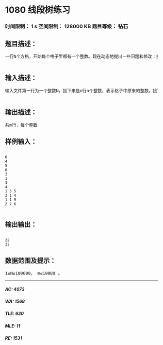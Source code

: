 # 1080 线段树练习   
### 时间限制： 1 s     空间限制： 128000 KB     题目等级： 钻石  
## 题目描述：  

<pre>
一行N个方格，开始每个格子里都有一个整数。现在动态地提出一些问题和修改：提问的形式是求某一个特定的子区间[a,b]中所有元素的和；修改的规则是指定某一个格子x，加上或者减去一个特定的值A。现在要求你能对每个提问作出正确的回答。1≤N<100000，,提问和修改的总数m<10000条。

</pre>
  
  
## 输入描述：  

<pre>
输入文件第一行为一个整数N，接下来是n行n个整数，表示格子中原来的整数。接下一个正整数m，再接下来有m行，表示m个询问，第一个整数表示询问代号，询问代号1表示增加，后面的两个数x和A表示给位置X上的数值增加A，询问代号2表示区间求和，后面两个整数表示a和b，表示要求[a,b]之间的区间和。

</pre>
  
  
## 输出描述：  

<pre>
共m行，每个整数
</pre>
  
  
## 样例输入：  

<pre><code>
6
4 
5 
6 
2 
1 
3
4
1 3 5
2 1 4
1 1 9
2 2 6

</code></pre>
  
  
## 输出输出：  

<pre><code>
22
22
</code></pre>
  
  
## 数据范围及提示：  

<pre>
1≤N≤100000， m≤10000 。
</pre>
  
  
***  

##### AC: 4073  
##### WA: 1568  
##### TLE: 630  
##### MLE: 11  
##### RE: 1531  
